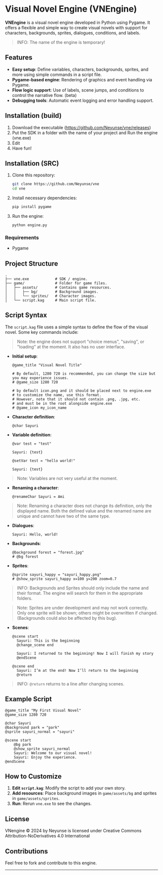 # Visual Novel Engine (VNEngine)

**VNEngine** is a visual novel engine developed in Python using Pygame. It offers a flexible and simple way to create visual novels with support for characters, backgrounds, sprites, dialogues, conditions, and labels.

>INFO: The name of the engine is temporary!

## Features

- **Easy setup**: Define variables, characters, backgrounds, sprites, and more using simple commands in a script file.
- **Pygame-based engine**: Rendering of graphics and event handling via Pygame.
- **Flow logic support**: Use of labels, scene jumps, and conditions to control the narrative flow. (beta)
- **Debugging tools**: Automatic event logging and error handling support.

## Installation (build)

1. Download the executable (https://github.com/Neyunse/vne/releases)
2. Put the SDK in a folder with the name of your project and Run the engine (vne.exe)
3. Edit
4. Have fun!

## Installation (SRC)

1. Clone this repository:
   ```bash
   git clone https://github.com/Neyunse/vne
   cd vne
   ```

2. Install necessary dependencies:
   ```bash
   pip install pygame
   ```

3. Run the engine:
   ```bash
   python engine.py
   ```
### Requirements

* Pygame

## Project Structure

```plaintext
.
├── vne.exe            # SDK / engine.
├── game/              # Folder for game files.
│   ├── assets/        # Contains game resources.
│   │   ├── bg/        # Background images.
│   │   └── sprites/   # Character images.
│   └── script.kag     # Main script file.
```

## Script Syntax

The `script.kag` file uses a simple syntax to define the flow of the visual novel. Some key commands include:

>Note: the engine does not support "choice menus", "saving", or "loading" at the moment. It also has no user interface.

- **Initial setup**:
  ```plaintext
  @game_title "Visual Novel Title"
  
  # By default, 1280 720 is recommended, you can change the size but you may experience issues.
  # @game_size 1280 720

  # by default icon.png and it should be placed next to engine.exe
  # to customize the name, use this format.
  # However, note that it should not contain .png, .jpg, etc.
  # and must be in the root alongside engine.exe
  # @game_icon my_icon_name
  ```

- **Character definition**:
  ```plaintext
  @char Sayuri
  ```

- **Variable definition**:
  ```plaintext
  @var test = "test"

  Sayuri: {test}

  @setVar test = "hello world!"

  Sayuri: {test}
  ```

> Note: Variables are not very useful at the moment.

- **Renaming a character**:
  ```plaintext
  @renameChar Sayuri = Ami
  ```
> Note: Renaming a character does not change its definition, only the displayed name. Both the defined value and the renamed name are unique and cannot have two of the same type.

- **Dialogues**:
  ```plaintext
  Sayuri: Hello, world!
  ```

- **Backgrounds**:
  ```plaintext
  @background forest = "forest.jpg"
  # @bg forest
  ```

- **Sprites**:
  ```plaintext
  @sprite sayuri_happy = "sayuri_happy.png"
  # @show_sprite sayuri_happy x=100 y=200 zoom=0.7
  ```
>INFO: Backgrounds and Sprites should only include the name and their format. The engine will search for them in the appropriate folders.

>Note: Sprites are under development and may not work correctly. Only one sprite will be shown; others might be overwritten if changed. (Backgrounds could also be affected by this bug).

- **Scenes**:
  ```plaintext
  @scene start
    Sayuri: This is the beginning
    @change_scene end

    Sayuri: I returned to the beginning! Now I will finish my story
    @endScene

  @scene end
    Sayuri: I’m at the end! Now I’ll return to the beginning
    @return
  ```

>INFO: `@return` returns to a line after changing scenes.

## Example Script

```plaintext
@game_title "My First Visual Novel"
@game_size 1280 720

@char Sayuri
@background park = "park"
@sprite sayuri_normal = "sayuri"

@scene start
    @bg park
    @show_sprite sayuri_normal
    Sayuri: Welcome to our visual novel!
    Sayuri: Enjoy the experience.
@endScene
```

## How to Customize

1. **Edit `script.kag`**: Modify the script to add your own story.
2. **Add resources**: Place background images in `game/assets/bg` and sprites in `game/assets/sprites`.
3. **Run**: Rerun `vne.exe` to see the changes.

## License

VNengine © 2024 by Neyunse is licensed under Creative Commons Attribution-NoDerivatives 4.0 International

## Contributions

Feel free to fork and contribute to this engine.

---